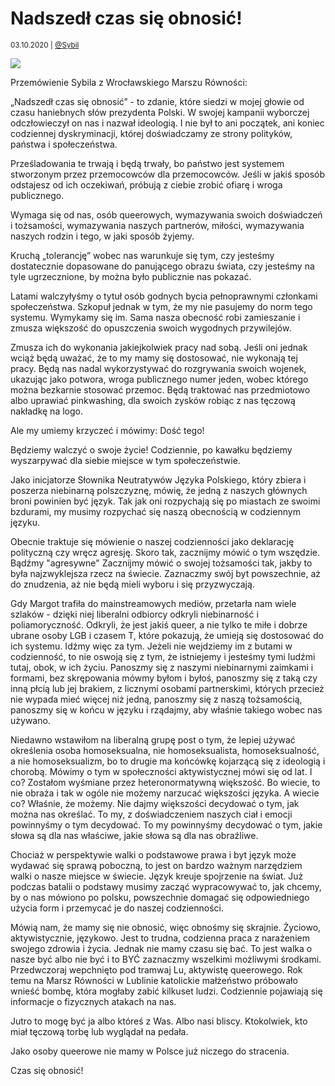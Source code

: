 # Nadszedł czas się obnosić!

<small>03.10.2020 | [@Sybil](/@Sybil)</small>

![](/img/czas-sie-obnosic.jpg)

Przemówienie Sybila z Wrocławskiego Marszu Równości:

„Nadszedł czas się obnosić” - to zdanie, które siedzi w mojej głowie od czasu haniebnych słów prezydenta Polski.
W swojej kampanii wyborczej odczłowieczył on nas i nazwał ideologią. I nie był to ani początek,
ani koniec codziennej dyskryminacji, której doświadczamy ze strony polityków, państwa i społeczeństwa.

Prześladowania te trwają i będą trwały, bo państwo jest systemem stworzonym przez przemocowców dla przemocowców.
Jeśli w jakiś sposób odstajesz od ich oczekiwań, próbują z ciebie zrobić ofiarę i wroga publicznego.

Wymaga się od nas, osób queerowych, wymazywania swoich doświadczeń i tożsamości, wymazywania naszych partnerów,
miłości, wymazywania naszych rodzin i tego, w jaki sposób żyjemy.

Kruchą „tolerancję” wobec nas warunkuje się tym, czy jesteśmy dostatecznie dopasowane do panującego obrazu świata,
 czy jesteśmy na tyle ugrzecznione, by można było publicznie nas pokazać.

Latami walczyłyśmy o tytuł osób godnych bycia pełnoprawnymi członkami społeczeństwa. Szkopuł jednak w tym,
 że my nie pasujemy do norm tego systemu. Wymykamy się im. Sama nasza obecność robi zamieszanie i zmusza większość
  do opuszczenia swoich wygodnych przywilejów.

Zmusza ich do wykonania jakiejkolwiek pracy nad sobą. Jeśli oni jednak wciąż będą uważać, że to my mamy się dostosować,
 nie wykonają tej pracy. Będą nas nadal wykorzystywać do rozgrywania swoich wojenek, ukazując jako potwora,
  wroga publicznego numer jeden, wobec którego można bezkarnie stosować przemoc. Będą traktować nas przedmiotowo
   albo uprawiać pinkwashing, dla swoich zysków robiąc z nas tęczową nakładkę na logo.

Ale my umiemy krzyczeć i mówimy: Dość tego!

Będziemy walczyć o swoje życie! Codziennie, po kawałku będziemy wyszarpywać dla siebie miejsce w tym społeczeństwie.

Jako inicjatorze Słownika Neutratywów Języka Polskiego, który zbiera i poszerza niebinarną polszczyznę, mówię,
 że jedną z naszych głównych broni powinien być język. Tak jak oni rozpychają się po miastach ze swoimi bzdurami,
  my musimy rozpychać się naszą obecnością w codziennym języku.

Obecnie traktuje się mówienie o naszej codzienności jako deklarację polityczną czy wręcz agresję. 
Skoro tak, zacznijmy mówić o tym wszędzie. Bądźmy "agresywne" Zacznijmy mówić o swojej tożsamości tak,
jakby to była najzwyklejsza rzecz na świecie. Zaznaczmy swój byt powszechnie, aż do znudzenia,
aż nie będą mieli wyboru i się przyzwyczają.

Gdy Margot trafiła do mainstreamowych mediów, przetarła nam wiele szlaków - dzięki
niej liberalni odbiorcy odkryli niebinarność i poliamoryczność.
Odkryli, że jest jakiś queer, a nie tylko te miłe i dobrze ubrane osoby LGB i czasem T,
które pokazują, że umieją się dostosować do ich systemu. Idźmy więc za tym.
Jeżeli nie wejdziemy im z butami w codzienność, to nie oswoją się z tym,
że istniejemy i jesteśmy tymi ludźmi tutaj, obok, w ich życiu.
Panoszmy się z naszymi niebinarnymi zaimkami i formami, bez skrępowania mówmy byłom i byłoś,
panoszmy się z taką czy inną płcią lub jej brakiem, z licznymi osobami partnerskimi,
których przecież nie wypada mieć więcej niż jedną, panoszmy się z naszą tożsamością,
panoszmy się w końcu w języku i rządajmy, aby właśnie takiego wobec nas używano.

Niedawno wstawiłom na liberalną grupę post o tym, że lepiej używać określenia osoba homoseksualna,
nie homoseksualista, homoseksualność, a nie homoseksualizm, bo to drugie ma końcówkę kojarzącą się z ideologią i chorobą.
Mówimy o tym w społeczności aktywistycznej mówi się od lat. I co?
Zostałom wyśmiane przez heteronormatywną większość.
Bo wiecie, to nie obraża i tak w ogóle nie możemy narzucać większości języka.
A wiecie co? Właśnie, że możemy. Nie dajmy większości decydować o tym, jak można nas określać.
To my, z doświadczeniem naszych ciał i emocji powinnyśmy o tym decydować.
To my powinnyśmy decydować o tym, jakie słowa są dla nas właściwe, jakie słowa są dla nas obraźliwe.

Chociaż w perspektywie walki o podstawowe prawa i byt język może wydawać się sprawą poboczną,
to jest on bardzo ważnym narzędziem walki o nasze miejsce w świecie.
Język kreuje spojrzenie na świat. Już podczas batalii o podstawy musimy zacząć wypracowywać to,
jak chcemy, by o nas mówiono po polsku, powszechnie domagać się odpowiedniego użycia form
i przemycać je do naszej codzienności.

Mówią nam, że mamy się nie obnosić, więc obnośmy się skrajnie.
Życiowo, aktywistycznie, językowo. Jest to trudna, codzienna praca z narażeniem swojego zdrowia i życia.
Jednak nie mamy czasu się bać. To jest walka o nasze być albo nie być i to BYĆ zaznaczmy wszelkimi możliwymi środkami.
Przedwczoraj wepchnięto pod tramwaj Lu, aktywistę queerowego. Rok temu na Marsz Równości w Lublinie
katolickie małżeństwo próbowało wnieść bombę, która mogłaby zabić kilkuset ludzi.
Codziennie pojawiają się informacje o fizycznych atakach na nas.

Jutro to mogę być ja albo któreś z Was. Albo nasi bliscy. Ktokolwiek, kto miał tęczową torbę lub wyglądał na pedała.

Jako osoby queerowe nie mamy w Polsce już niczego do stracenia.

Czas się obnosić!
